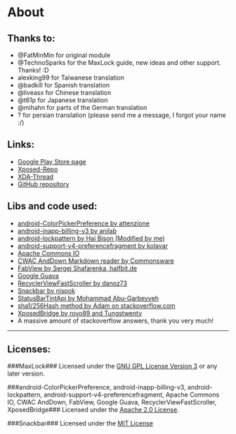 About
=====
Thanks to:
----------
- @FatMinMin for original module
- @TechnoSparks for the MaxLock guide, new ideas and other support. Thanks! :D
- alexking99 for Taiwanese translation
- @badkill for Spanish translation
- @liveasx for Chinese translation
- @t61p for Japanese translation
- @mihahn for parts of the German translation
- ? for persian translation (please send me a message, I forgot your name :/)

Links:
------
- [Google Play Store page](https://play.google.com/store/apps/details?id=de.Maxr1998.xposed.maxlock)
- [Xposed-Repo](http://repo.xposed.info/module/de.maxr1998.xposed.maxlock)
- [XDA-Thread](http://forum.xda-developers.com/xposed/modules/app-maxlock-applock-alternative-t2883624)
- [GitHub repository](https://github.com/Maxr1998/MaxLock)

Libs and code used:
-------------------
- [android-ColorPickerPreference by attenzione](https://github.com/attenzione/android-ColorPickerPreference)
- [android-inapp-billing-v3 by anjlab](https://github.com/anjlab/android-inapp-billing-v3)
- [android-lockpattern by Hai Bison (Modified by me)](https://code.google.com/p/android-lockpattern/)
- [android-support-v4-preferencefragment by kolavar](https://github.com/kolavar/android-support-v4-preferencefragment)
- [Apache Commons IO](http://commons.apache.org/proper/commons-io/)
- [CWAC AndDown Markdown reader by Commonsware](https://github.com/commonsguy/cwac-anddown)
- [FabView by Sergej Shafarenka, halfbit.de](https://github.com/beworker/fabuless)
- [Google Guava](https://github.com/google/guava)
- [RecyclerViewFastScroller by danoz73](https://github.com/danoz73/RecyclerViewFastScroller)
- [Snackbar by nispok](https://github.com/nispok/snackbar)
- [StatusBarTintApi by Mohammad Abu-Garbeyyeh](https://github.com/MohammadAG/Xposed-Tinted-Status-Bar/blob/master/src/com/mohammadag/colouredstatusbar/StatusBarTintApi.java)
- [sha1/256Hash method by Adam on stackoverflow.com](http://stackoverflow.com/a/11978976)
- [XposedBridge by rovo89 and Tungstwenty](https://github.com/rovo89/XposedBridge)
- A massive amount of stackoverflow answers, thank you very much!

***

Licenses:
---------
###MaxLock###
Licensed under the [GNU GPL License Version 3](http://www.gnu.org/licenses/gpl-3.0.txt) or any later version.

###android-ColorPickerPreference, android-inapp-billing-v3, android-lockpattern, android-support-v4-preferencefragment, Apache Commons IO, CWAC AndDown, FabView, Google Guava, RecyclerViewFastScroller, XposedBridge###
Licensed under the [Apache 2.0 License](http://www.apache.org/licenses/LICENSE-2.0.txt).

###Snackbar###
Licensed under the [MIT License](http://opensource.org/licenses/MIT)